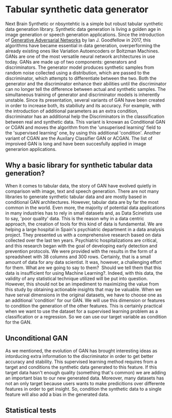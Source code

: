 # **Tabular synthetic data generator**
Next Brain Synthetic or nbsyntehtic is a simple but robust tabular synthetic data generation library. Synthetic data generation is living a golden age in image generation or speech generation applications. Since the introduction of [Generative Adversarial Networks](https://arxiv.org/pdf/1406.2661.pdf) by Ian J. Goodfellow in 2017, this algorithms have became essential in data generation, overperforming the already existing ones like Variation Autoencoders or Boltzman Machines. GANs are one of the most versatile neural network architectures in use today.
   GANs are made up of two components: generators and discriminators. The generator model produces synthetic samples from random noise collected using a distribution, which are passed to the discriminator, which attempts to differentiate between the two. Both the generator and the discriminator enhance their abilities until the discriminator can no longer tell the difference between actual and synthetic samples. The simultaneous training of generator and discriminator models is inherently unstable. Since its presentation, several variants of GAN have been created in order to increase both, its stabiliuty and its accuracy. For example, with the introduction of additional parameters as an extra condition, discriminator has an additional help the Discriminators in the classsification between real and synthetic data. This variant is knowan as Conditional GAN or CGAN and moves the algorithm from the 'unsuperised learning' field to the 'supervised learning' one, by using this additional 'condition'. Another variant of CGAN are the Auxilary Classifier GAN or ACGAN. The list of improived GAN is long and have been succesfully applied in image generarion applications. 
   
   
## **Why a basic library for synthetic tabular data generation?**

   When it comes to tabular data, the story of GAN have evolved quietly in comparison with image, text and speech generation. There are not many libraries to generate synthetic tabular data and are mostly based in conditional GAN architectures. However, tabular data are by far the most common in the world. Even more, the majority of potential data applications in many industries has to rely in small datasets and, as Data Scinetists use to say, 'poor quality' data. This is the reason why in a data centric approach, the creation of tools for this kind of data is fundamental. We are helping a large hospital in Spain's psychiatric department in a data analysis project. They presented us with a comprehensive research based on data collected over the last ten years. Psychiatric hospitalizations are critical, and this research began with the goal of developing early detection and prevention protocols. We were provided with the results in the form of a spreadsheet with 38 columns and 300 rows. Certainly, that is a small amount of data for any data scientist. It was, however, a challenging effort for them. What are we going to say to them?  Should we tell them that this data is insufficient for using Machine Learning?. Indeed, with this data, the validity of any statistical technique utilized will be put into question. However, this should not be an impediment to maximizing the value from this study by obtaining actionable insights that may be valuable.
   When we have serval dimensions in the original datasets, we have to choose one as an additional 'condition' for our GAN. We will use this dimension or features to condition the generation of the other features. This is certainly practical when we want to use the dataset for a supervised learning problem as a classification or a regression. So we can use our target variable as condition for the GAN.  

## **Unconditional GAN**

   As we mentioned, the evolution of GAN has brought interesting ideas as intorducing extra information to the discriminator in order to get better accuracy and stability. This supervised learning method requires from a target and conditions the synthetic data generated to this feature. If this target data hasn't enough quality (something that's common) we are adding an important bias to our new generated data. Moreover, many datasets has not an only target because users wants to make predicitions over differente features in order to get insight. So, condition the synthetic data to a single feature will also add a bias in the generated data. 
  
   
## **Statistical tests**
